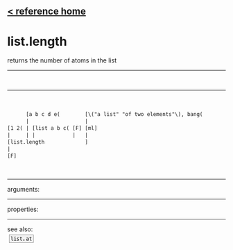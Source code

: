 [< reference home](index.html)
---

# list.length


returns the number of atoms in the list

---

<br>


---


```


      [a b c d e(        [\("a list" "of two elements"\), bang(
      |                  |
[1 2( | [list a b c( [F] [ml]
|     | |            |   |
[list.length             ]
|
[F]

            
```

---
arguments:


---
properties:


---
see also:<br>
[![list.at](img/object_list.at.png)](list.at.html)
